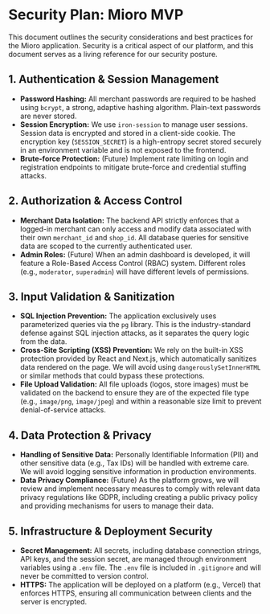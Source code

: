 # Security Plan: Mioro MVP

This document outlines the security considerations and best practices for the Mioro application. Security is a critical aspect of our platform, and this document serves as a living reference for our security posture.

## 1. Authentication & Session Management

- **Password Hashing:** All merchant passwords are required to be hashed using `bcrypt`, a strong, adaptive hashing algorithm. Plain-text passwords are never stored.
- **Session Encryption:** We use `iron-session` to manage user sessions. Session data is encrypted and stored in a client-side cookie. The encryption key (`SESSION_SECRET`) is a high-entropy secret stored securely in an environment variable and is not exposed to the frontend.
- **Brute-force Protection:** (Future) Implement rate limiting on login and registration endpoints to mitigate brute-force and credential stuffing attacks.

## 2. Authorization & Access Control

- **Merchant Data Isolation:** The backend API strictly enforces that a logged-in merchant can only access and modify data associated with their own `merchant_id` and `shop_id`. All database queries for sensitive data are scoped to the currently authenticated user.
- **Admin Roles:** (Future) When an admin dashboard is developed, it will feature a Role-Based Access Control (RBAC) system. Different roles (e.g., `moderator`, `superadmin`) will have different levels of permissions.

## 3. Input Validation & Sanitization

- **SQL Injection Prevention:** The application exclusively uses parameterized queries via the `pg` library. This is the industry-standard defense against SQL injection attacks, as it separates the query logic from the data.
- **Cross-Site Scripting (XSS) Prevention:** We rely on the built-in XSS protection provided by React and Next.js, which automatically sanitizes data rendered on the page. We will avoid using `dangerouslySetInnerHTML` or similar methods that could bypass these protections.
- **File Upload Validation:** All file uploads (logos, store images) must be validated on the backend to ensure they are of the expected file type (e.g., `image/png`, `image/jpeg`) and within a reasonable size limit to prevent denial-of-service attacks.

## 4. Data Protection & Privacy

- **Handling of Sensitive Data:** Personally Identifiable Information (PII) and other sensitive data (e.g., Tax IDs) will be handled with extreme care. We will avoid logging sensitive information in production environments.
- **Data Privacy Compliance:** (Future) As the platform grows, we will review and implement necessary measures to comply with relevant data privacy regulations like GDPR, including creating a public privacy policy and providing mechanisms for users to manage their data.

## 5. Infrastructure & Deployment Security

- **Secret Management:** All secrets, including database connection strings, API keys, and the session secret, are managed through environment variables using a `.env` file. The `.env` file is included in `.gitignore` and will never be committed to version control.
- **HTTPS:** The application will be deployed on a platform (e.g., Vercel) that enforces HTTPS, ensuring all communication between clients and the server is encrypted.
